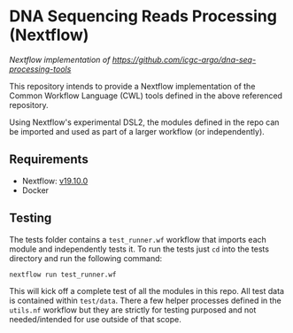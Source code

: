 # DNA Sequencing Reads Processing (Nextflow)
_Nextflow implementation of https://github.com/icgc-argo/dna-seq-processing-tools_

This repository intends to provide a Nextflow implementation of the Common Workflow Language (CWL) tools defined in the above referenced repository.

Using Nextflow's experimental DSL2, the modules defined in the repo can be imported and used as part of a larger workflow (or independently).


## Requirements

- Nextflow: [v19.10.0](https://github.com/nextflow-io/nextflow/releases/tag/v19.10.0)
- Docker

## Testing

The tests folder contains a `test_runner.wf` workflow that imports each module and independently tests it. To run the tests just `cd` into the tests directory and run the following command:

`nextflow run test_runner.wf`

This will kick off a complete test of all the modules in this repo. All test data is contained within `test/data`. There a few helper processes defined in the `utils.nf` workflow but they are strictly for testing purposed and not needed/intended for use outside of that scope.
